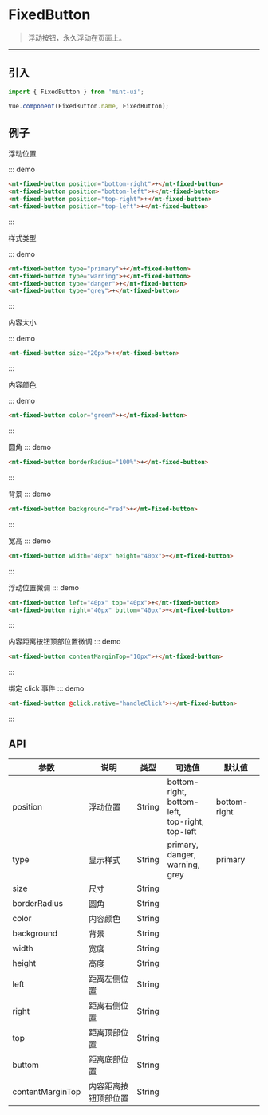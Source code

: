 # FixedButton

> 浮动按钮，永久浮动在页面上。

------------

## 引入

```javascript
import { FixedButton } from 'mint-ui';

Vue.component(FixedButton.name, FixedButton);
```

## 例子
浮动位置

::: demo
```html
<mt-fixed-button position="bottom-right">+</mt-fixed-button>
<mt-fixed-button position="bottom-left">+</mt-fixed-button>
<mt-fixed-button position="top-right">+</mt-fixed-button>
<mt-fixed-button position="top-left">+</mt-fixed-button>
```
:::

样式类型

::: demo
```html
<mt-fixed-button type="primary">+</mt-fixed-button>
<mt-fixed-button type="warning">+</mt-fixed-button>
<mt-fixed-button type="danger">+</mt-fixed-button>
<mt-fixed-button type="grey">+</mt-fixed-button>
```
:::

内容大小

::: demo
```html
<mt-fixed-button size="20px">+</mt-fixed-button>
```
:::

内容颜色

::: demo
```html
<mt-fixed-button color="green">+</mt-fixed-button>
```
:::

圆角
::: demo
```html
<mt-fixed-button borderRadius="100%">+</mt-fixed-button>
```
:::

背景
::: demo
```html
<mt-fixed-button background="red">+</mt-fixed-button>
```
:::

宽高
::: demo
```html
<mt-fixed-button width="40px" height="40px">+</mt-fixed-button>
```
:::

浮动位置微调
::: demo
```html
<mt-fixed-button left="40px" top="40px">+</mt-fixed-button>
<mt-fixed-button right="40px" buttom="40px">+</mt-fixed-button>
```
:::

内容距离按钮顶部位置微调
::: demo
```html
<mt-fixed-button contentMarginTop="10px">+</mt-fixed-button>
```
:::

绑定 click 事件
::: demo
```html
<mt-fixed-button @click.native="handleClick">+</mt-fixed-button>
```
:::

## API

| 参数 | 说明 | 类型 | 可选值 | 默认值 |
|------|-------|---------|-------|--------|
| position | 浮动位置 | String | bottom-right, <br>bottom-left, <br>top-right, <br>top-left | bottom-right |
| type | 显示样式 | String |  primary,<br> danger,<br> warning,<br> grey | primary |
| size | 尺寸 | String |  |  |
| borderRadius | 圆角 | String | | |
| color | 内容颜色 | String | | |
| background | 背景 | String | | |
| width | 宽度 | String | | |
| height | 高度 | String | | |
| left | 距离左侧位置 | String | | |
| right | 距离右侧位置 | String | | |
| top | 距离顶部位置 | String | | |
| buttom | 距离底部位置 | String | | |
| contentMarginTop | 内容距离按钮顶部位置 | String | | |


